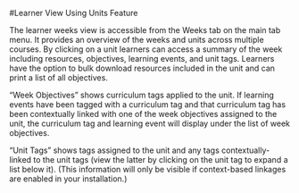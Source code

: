 #Learner View Using Units Feature

The learner weeks view is accessible from the Weeks tab on the main tab menu.  It provides an overview of the weeks and units across multiple courses.  By clicking on a unit learners can access a summary of the week including resources, objectives, learning events, and unit tags. Learners have the option to bulk download resources included in the unit and can print a list of all objectives.


“Week Objectives” shows curriculum tags applied to the unit.  If learning events have been tagged with a curriculum tag and that curriculum tag has been contextually linked with one of the week objectives assigned to the unit, the curriculum tag and learning event will display under the list of week objectives.

“Unit Tags” shows tags assigned to the unit and any tags contextually-linked to the unit tags (view the latter by clicking on the unit tag to expand a list below it).  (This information will only be visible if context-based linkages are enabled in your installation.)
